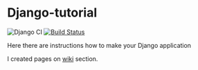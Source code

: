 # Django-tutorial

![Django CI](https://github.com/mezgoodle/Django-tutorial/workflows/Django%20CI/badge.svg)
[![Build Status](https://travis-ci.com/mezgoodle/Django-tutorial.svg?branch=master)](https://travis-ci.com/mezgoodle/Django-tutorial)

Here there are instructions how to make your Django application

I created pages on [wiki](https://github.com/mezgoodle/Django-tutorial/wiki) section.